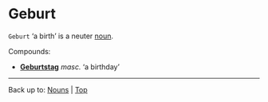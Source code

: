 # Geburt

`Geburt` ‘a birth’ is a neuter [noun](../../index.md).

Compounds:
- **[Geburtstag](../../g/ge/Geburtstag.md)** *masc.* ‘a birthday’

----

Back up to: [Nouns](../../index.md) | [Top](../../../index.md)
